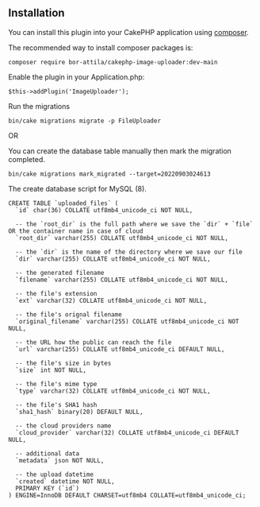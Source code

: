## Installation

You can install this plugin into your CakePHP application using [composer](https://getcomposer.org).

The recommended way to install composer packages is:

```
composer require bor-attila/cakephp-image-uploader:dev-main
```

Enable the plugin in your Application.php:

```
$this->addPlugin('ImageUploader');
```

Run the migrations

```
bin/cake migrations migrate -p FileUploader
```

OR

You can create the database table manually then mark the migration completed.

```
bin/cake migrations mark_migrated --target=20220903024613
```

The create database script for MySQL (8).

```
CREATE TABLE `uploaded_files` (
  `id` char(36) COLLATE utf8mb4_unicode_ci NOT NULL,

  -- the `root_dir` is the full path where we save the `dir` + `file` OR the container name in case of cloud
  `root_dir` varchar(255) COLLATE utf8mb4_unicode_ci NOT NULL,

  -- the `dir` is the name of the directory where we save our file
  `dir` varchar(255) COLLATE utf8mb4_unicode_ci NOT NULL,

  -- the generated filename
  `filename` varchar(255) COLLATE utf8mb4_unicode_ci NOT NULL,

  -- the file's extension
  `ext` varchar(32) COLLATE utf8mb4_unicode_ci NOT NULL,

  -- the file's orignal filename
  `original_filename` varchar(255) COLLATE utf8mb4_unicode_ci NOT NULL,

  -- the URL how the public can reach the file
  `url` varchar(255) COLLATE utf8mb4_unicode_ci DEFAULT NULL,

  -- the file's size in bytes
  `size` int NOT NULL,

  -- the file's mime type
  `type` varchar(32) COLLATE utf8mb4_unicode_ci NOT NULL,

  -- the file's SHA1 hash
  `sha1_hash` binary(20) DEFAULT NULL,

  -- the cloud providers name
  `cloud_provider` varchar(32) COLLATE utf8mb4_unicode_ci DEFAULT NULL,

  -- additional data
  `metadata` json NOT NULL,

  -- the upload datetime
  `created` datetime NOT NULL,
  PRIMARY KEY (`id`)
) ENGINE=InnoDB DEFAULT CHARSET=utf8mb4 COLLATE=utf8mb4_unicode_ci;
```
